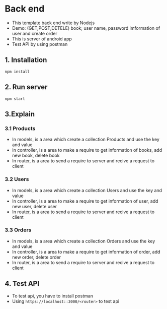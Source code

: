 # Back end
- This template back end write by Nodejs
- Demo: (GET,POST,DETELE) book; user name, password imformation of user and create order
- This is server of android app
- Test API by using postman
## 1. Installation
`npm install`
## 2. Run server
`npm start`
## 3.Explain
### 3.1 Products
- In models, is a area which create a collection Products and use the key and value
- In controller, is a area to make a require to get information of books, add new book, delete book
- In router, is a area to send a require to server and recive a request to client
### 3.2 Users
- In models, is a area which create a collection Users and use the key and value
- In controller, is a area to make a require to get information of user, add new user, delete user
- In router, is a area to send a require to server and recive a request to client
### 3.3 Orders
- In models, is a area which create a collection Orders and use the key and value
- In controller, is a area to make a require to get information of order, add new order, delete order
- In router, is a area to send a require to server and recive a request to client
## 4. Test API
- To test api, you have to install postman
- Using `https://localhost::3000/<router>` to test api
